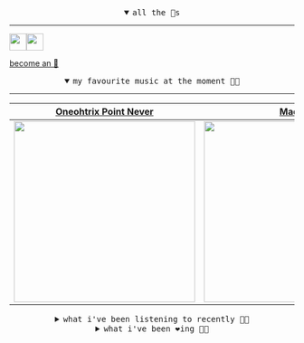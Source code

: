 <details open>

<summary align="center"><samp>all the 🥚s</samp></summary>
<hr />

<a href="https://github.com/pvinis"><img src="https://avatars.githubusercontent.com/u/100233?s=90&v=4" width="30" height="30" /><a href="https://github.com/maxPugh"><img src="https://avatars.githubusercontent.com/u/46350013?s=90&u=52a601eaa2d272b35477d096fe782ebf0a8a1f68&v=4" width="30" height="30" />

<samp><a href="https://github.com/bitttttten/bitttttten/stargazers">become an 🥚</a></samp>

</details>

<details open>

<summary align="center"><samp>my favourite music at the moment 🎵🎶</samp></summary>
<hr />

<!-- toc -->

| [Oneohtrix Point Never](https://open.spotify.com/artist/2wPDbhaGXCqROrVmwDdCrK)                                                                                  | [Madlib](https://open.spotify.com/artist/5LhTec3c7dcqBvpLRWbMcf)                                                                                                 | [Boards of Canada](https://open.spotify.com/artist/2VAvhf61GgLYmC6C8anyX1)                                                                                       | [Four Tet](https://open.spotify.com/artist/7Eu1txygG6nJttLHbZdQOh)                                                                                               |
| ---------------------------------------------------------------------------------------------------------------------------------------------------------------- | ---------------------------------------------------------------------------------------------------------------------------------------------------------------- | ---------------------------------------------------------------------------------------------------------------------------------------------------------------- | ---------------------------------------------------------------------------------------------------------------------------------------------------------------- |
| [<img src="https://i.scdn.co/image/0513eb98de7ee505153e9175f79e3fb59457c9aa" width="320" height="auto">](https://open.spotify.com/artist/2wPDbhaGXCqROrVmwDdCrK) | [<img src="https://i.scdn.co/image/e73ab683f7db79f808d05538cc4390b4e5d47804" width="320" height="auto">](https://open.spotify.com/artist/5LhTec3c7dcqBvpLRWbMcf) | [<img src="https://i.scdn.co/image/c0b33a8d211600d70dcda3077d6a582da34321b0" width="320" height="auto">](https://open.spotify.com/artist/2VAvhf61GgLYmC6C8anyX1) | [<img src="https://i.scdn.co/image/ab6761610000e5eb84e29d09b4917bec2700a0d7" width="320" height="auto">](https://open.spotify.com/artist/7Eu1txygG6nJttLHbZdQOh) |

<!-- tocstop -->

</details>

<details>

<summary align="center"><samp>what i've been listening to recently 🎵🎶</samp></summary>
<hr />

<!-- toc -->

| [Hey Moon!<br />Molly Nilsson](https://open.spotify.com/track/7IEcPKS3Fkd9DgajXPpbSY)                                                                           | [J'ai dormi sous l'eau<br />Air](https://open.spotify.com/track/7CIlUgLNKzwjU59hPpqQ45)                                                                         | [De mon âme à ton âme<br />KOMPROMAT, Adele Haenel](https://open.spotify.com/track/32AvALOV6u9QChCTD9gjMH)                                                      | [The Whether Channel<br />Oneohtrix Point Never](https://open.spotify.com/track/101MvglRVJwUYCeWaQjyIw)                                                         |
| --------------------------------------------------------------------------------------------------------------------------------------------------------------- | --------------------------------------------------------------------------------------------------------------------------------------------------------------- | --------------------------------------------------------------------------------------------------------------------------------------------------------------- | --------------------------------------------------------------------------------------------------------------------------------------------------------------- |
| [<img src="https://i.scdn.co/image/0d3bc7a839b96cb788e65fcf9d0f1da9c8b6f63e" width="320" height="auto">](https://open.spotify.com/track/7IEcPKS3Fkd9DgajXPpbSY) | [<img src="https://i.scdn.co/image/ab6761610000e5ebb3f06b20f1391c3d1b2c14e7" width="320" height="auto">](https://open.spotify.com/track/7CIlUgLNKzwjU59hPpqQ45) | [<img src="https://i.scdn.co/image/3a163ebc47d5309793689a3f8ee56cda83091606" width="320" height="auto">](https://open.spotify.com/track/32AvALOV6u9QChCTD9gjMH) | [<img src="https://i.scdn.co/image/0513eb98de7ee505153e9175f79e3fb59457c9aa" width="320" height="auto">](https://open.spotify.com/track/101MvglRVJwUYCeWaQjyIw) |

<!-- tocstop -->

</details>

<details>

<summary align="center"><samp>what i've been ❤️ing 🎵🎶</samp></summary>
<hr />

<!-- toc -->

| [Smalltown Boy - Spotify Singl…<br />Orville Peck](https://open.spotify.com/album/6O29X2hJNBL6TE2SSKQnmL)                                                       | [peppermint<br />lavender](https://open.spotify.com/album/556QP5oHeJuE4iuF8noifC)                                                                               | [Friday Morning<br />Khruangbin](https://open.spotify.com/album/5u103bJ7EsNUAyL9eMACo5)                                                                         | [Never Be Another You<br />Lee Fields & The Expressions](https://open.spotify.com/album/3SDSr0MsIZ4GvUSkBlpV2j)                                                 |
| --------------------------------------------------------------------------------------------------------------------------------------------------------------- | --------------------------------------------------------------------------------------------------------------------------------------------------------------- | --------------------------------------------------------------------------------------------------------------------------------------------------------------- | --------------------------------------------------------------------------------------------------------------------------------------------------------------- |
| [<img src="https://i.scdn.co/image/ab67616d0000b273ef575710ee4498da67f1e23e" width="320" height="auto">](https://open.spotify.com/album/6O29X2hJNBL6TE2SSKQnmL) | [<img src="https://i.scdn.co/image/ab67616d0000b273f2f6793b7725a1a81b4b1805" width="320" height="auto">](https://open.spotify.com/album/556QP5oHeJuE4iuF8noifC) | [<img src="https://i.scdn.co/image/ab67616d0000b2737b686e6ccbe43137ae1e9d27" width="320" height="auto">](https://open.spotify.com/album/5u103bJ7EsNUAyL9eMACo5) | [<img src="https://i.scdn.co/image/ab67616d0000b2732ae222b3a45a412e652e6b62" width="320" height="auto">](https://open.spotify.com/album/3SDSr0MsIZ4GvUSkBlpV2j) |

<!-- tocstop -->

</details>

